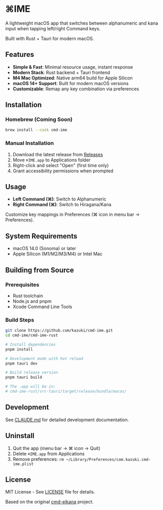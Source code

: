 # ⌘IME

A lightweight macOS app that switches between alphanumeric and kana input when tapping left/right Command keys.

Built with Rust + Tauri for modern macOS.

## Features

- **Simple & Fast**: Minimal resource usage, instant response
- **Modern Stack**: Rust backend + Tauri frontend
- **M4 Mac Optimized**: Native arm64 build for Apple Silicon
- **macOS 14+ Support**: Built for modern macOS versions
- **Customizable**: Remap any key combination via preferences

## Installation

### Homebrew (Coming Soon)
```bash
brew install --cask cmd-ime
```

### Manual Installation
1. Download the latest release from [Releases](https://github.com/kazuki/cmd-ime/releases)
2. Move `⌘IME.app` to Applications folder
3. Right-click and select "Open" (first time only)
4. Grant accessibility permissions when prompted

## Usage

- **Left Command (⌘)**: Switch to Alphanumeric
- **Right Command (⌘)**: Switch to Hiragana/Kana

Customize key mappings in Preferences (⌘ icon in menu bar → Preferences).

## System Requirements

- macOS 14.0 (Sonoma) or later
- Apple Silicon (M1/M2/M3/M4) or Intel Mac

## Building from Source

### Prerequisites
- Rust toolchain
- Node.js and pnpm
- Xcode Command Line Tools

### Build Steps
```bash
git clone https://github.com/kazuki/cmd-ime.git
cd cmd-ime/cmd-ime-rust

# Install dependencies
pnpm install

# Development mode with hot reload
pnpm tauri dev

# Build release version
pnpm tauri build

# The .app will be in:
# cmd-ime-rust/src-tauri/target/release/bundle/macos/
```

## Development

See [CLAUDE.md](CLAUDE.md) for detailed development documentation.

## Uninstall

1. Quit the app (menu bar → ⌘ icon → Quit)
2. Delete `⌘IME.app` from Applications
3. Remove preferences: `rm ~/Library/Preferences/com.kazuki.cmd-ime.plist`

## License

MIT License - See [LICENSE](LICENSE) file for details.

Based on the original [cmd-eikana](https://github.com/imasanari/cmd-eikana) project.
